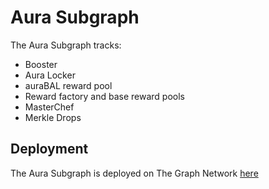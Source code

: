 # Aura Subgraph

The Aura Subgraph tracks:

* Booster
* Aura Locker
* auraBAL reward pool
* Reward factory and base reward pools
* MasterChef
* Merkle Drops

## Deployment

The Aura Subgraph is deployed on The Graph Network [here](https://thegraph.com/explorer/subgraph?id=BzbmqkatzhxdoqZxbVGgUbFbgHQrsZKN4CWhd8X249pm&view=Overview)
